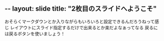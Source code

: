 --
layout: slide
title: "2枚目のスライドへようこそ"
--
おそらくマークダウンとか入りながらもいろいろと設定できるんだろうねって感じ
レイアウトにスライド指定するだけで出来るとか楽だよなぁってなる
戻るには戻るボタンを使いましょう！
